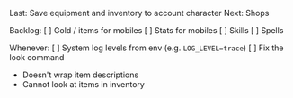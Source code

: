 Last: Save equipment and inventory to account character
Next: Shops

Backlog:
[ ] Gold / items for mobiles
[ ] Stats for mobiles
[ ] Skills
[ ] Spells

Whenever:
[ ] System log levels from env (e.g. `LOG_LEVEL=trace`)
[ ] Fix the look command
  - Doesn't wrap item descriptions
  - Cannot look at items in inventory
